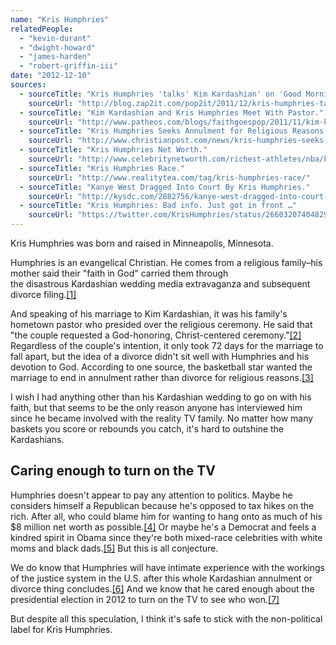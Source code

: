 ```yaml
---
name: "Kris Humphries"
relatedPeople:
  - "kevin-durant"
  - "dwight-howard"
  - "james-harden"
  - "robert-griffin-iii"
date: "2012-12-10"
sources:
  - sourceTitle: "Kris Humphries 'talks' Kim Kardashian' on 'Good Morning America.'"
    sourceUrl: "http://blog.zap2it.com/pop2it/2011/12/kris-humphries-talks-kim-kardashian-on-good-morning-america.html"
  - sourceTitle: "Kim Kardashian and Kris Humphries Meet With Pastor."
    sourceUrl: "http://www.patheos.com/blogs/faithgoespop/2011/11/kim-kardashian-and-kris-humphries-meet-with-pastor/"
  - sourceTitle: "Kris Humphries Seeks Annulment for Religious Reasons."
    sourceUrl: "http://www.christianpost.com/news/kris-humphries-seeks-annulment-for-religious-reasons-63839/"
  - sourceTitle: "Kris Humphries Net Worth."
    sourceUrl: "http://www.celebritynetworth.com/richest-athletes/nba/kris-humphries-net-worth/"
  - sourceTitle: "Kris Humphries Race."
    sourceUrl: "http://www.realitytea.com/tag/kris-humphries-race/"
  - sourceTitle: "Kanye West Dragged Into Court By Kris Humphries."
    sourceUrl: "http://kysdc.com/2882756/kanye-west-dragged-into-court-by-kris-humphries/"
  - sourceTitle: "Kris Humphries: Bad info. Just got in front …"
    sourceUrl: "https://twitter.com/KrisHumphries/status/266032074048299008"
---
```


Kris Humphries was born and raised in Minneapolis, Minnesota.

Humphries is an evangelical Christian. He comes from a religious family–his mother said their "faith in God" carried them through the disastrous Kardashian wedding media extravaganza and subsequent divorce filing.<a class="source-citation" href="#http://blog.zap2it.com/pop2it/2011/12/kris-humphries-talks-kim-kardashian-on-good-morning-america.html" title="Kris Humphries &apos;talks&apos; Kim Kardashian&apos; on &apos;Good Morning America.&apos;">[1]</a>

And speaking of his marriage to Kim Kardashian, it was his family's hometown pastor who presided over the religious ceremony. He said that "the couple requested a God-honoring, Christ-centered ceremony."<a class="source-citation" href="#http://www.patheos.com/blogs/faithgoespop/2011/11/kim-kardashian-and-kris-humphries-meet-with-pastor/" title="Kim Kardashian and Kris Humphries Meet With Pastor.">[2]</a> Regardless of the couple's intention, it only took 72 days for the marriage to fall apart, but the idea of a divorce didn't sit well with Humphries and his devotion to God. According to one source, the basketball star wanted the marriage to end in annulment rather than divorce for religious reasons.<a class="source-citation" href="#http://www.christianpost.com/news/kris-humphries-seeks-annulment-for-religious-reasons-63839/" title="Kris Humphries Seeks Annulment for Religious Reasons.">[3]</a>

I wish I had anything other than his Kardashian wedding to go on with his faith, but that seems to be the only reason anyone has interviewed him since he became involved with the reality TV family. No matter how many baskets you score or rebounds you catch, it's hard to outshine the Kardashians.


## Caring enough to turn on the TV

Humphries doesn't appear to pay any attention to politics. Maybe he considers himself a Republican because he's opposed to tax hikes on the rich. After all, who could blame him for wanting to hang onto as much of his $8 million net worth as possible.<a class="source-citation" href="#http://www.celebritynetworth.com/richest-athletes/nba/kris-humphries-net-worth/" title="Kris Humphries Net Worth.">[4]</a> Or maybe he's a Democrat and feels a kindred spirit in Obama since they're both mixed-race celebrities with white moms and black dads.<a class="source-citation" href="#http://www.realitytea.com/tag/kris-humphries-race/" title="Kris Humphries Race.">[5]</a> But this is all conjecture.

We do know that Humphries will have intimate experience with the workings of the justice system in the U.S. after this whole Kardashian annulment or divorce thing concludes.<a class="source-citation" href="#http://kysdc.com/2882756/kanye-west-dragged-into-court-by-kris-humphries/" title="Kanye West Dragged Into Court By Kris Humphries.">[6]</a> And we know that he cared enough about the presidential election in 2012 to turn on the TV to see who won.<a class="source-citation" href="#https://twitter.com/KrisHumphries/status/266032074048299008" title="Kris Humphries: Bad info. Just got in front …">[7]</a>

But despite all this speculation, I think it's safe to stick with the non-political label for Kris Humphries.